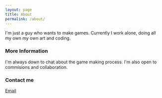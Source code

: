 ```yaml
---
layout: page
title: About
permalink: /about/
---
```


I'm just a guy who wants to make games. Currently I work alone, doing all my own my own art and coding.

### More Information

I'm always down to chat about the game making process. I'm also open to commisions and collaboration. 

### Contact me

[Email](mailto:emmett.shatley@gmail.com)
